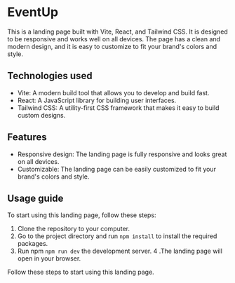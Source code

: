 # EventUp

This is a landing page built with Vite, React, and Tailwind CSS. It is designed to be responsive and works well on all devices. The page has a clean and modern design, and it is easy to customize to fit your brand's colors and style.

## Technologies used

- Vite: A modern build tool that allows you to develop and build fast.
- React: A JavaScript library for building user interfaces.
- Tailwind CSS: A utility-first CSS framework that makes it easy to build custom designs.

## Features

- Responsive design: The landing page is fully responsive and looks great on all devices.
- Customizable: The landing page can be easily customized to fit your brand's colors and style.

## Usage guide
To start using this landing page, follow these steps:

1. Clone the repository to your computer.
2. Go to the project directory and run `npm install` to install the required packages.
3. Run npm `npm run dev` the development server.
4 .The landing page will open in your browser.

Follow these steps to start using this landing page.
